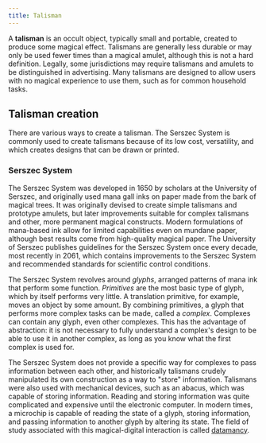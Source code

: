 ```yaml
---
title: Talisman
---
```

A **talisman** is an occult object, typically small and portable,
created to produce some magical effect. Talismans are generally less
durable or may only be used fewer times than a magical amulet, although
this is not a hard definition. Legally, some jurisdictions may require
talismans and amulets to be distinguished in advertising. Many talismans
are designed to allow users with no magical experience to use them, such
as for common household tasks.

## Talisman creation

There are various ways to create a talisman. The Serszec System is
commonly used to create talismans because of its low cost, versatility,
and which creates designs that can be drawn or printed.

### Serszec System

The Serszec System was developed in 1650 by scholars at the University
of Serszec, and originally used mana gall inks on paper made from the
bark of magical trees. It was originally devised to create simple
talismans and prototype amulets, but later improvements suitable for
complex talismans and other, more permanent magical constructs. Modern
formulations of mana-based ink allow for limited capabilities even on
mundane paper, although best results come from high-quality magical
paper. The University of Serszec publishes guidelines for the Serszec
System once every decade, most recently in 2061, which contains
improvements to the Serszec System and recommended standards for
scientific control conditions.

The Serszec System revolves around *glyphs*, arranged patterns of mana
ink that perform some function. *Primitives* are the most basic type of
glyph, which by itself performs very little. A translation primitive,
for example, moves an object by some amount. By combining primitives, a
glyph that performs more complex tasks can be made, called a *complex*.
Complexes can contain any glyph, even other complexes. This has the
advantage of abstraction: it is not necessary to fully understand a
complex's design to be able to use it in another complex, as long as you
know what the first complex is used for.

The Serszec System does not provide a specific way for complexes to pass
information between each other, and historically talismans crudely
manipulated its own construction as a way to "store" information.
Talismans were also used with mechanical devices, such as an abacus,
which was capable of storing information. Reading and storing
information was quite complicated and expensive until the electronic
computer. In modern times, a microchip is capable of reading the state
of a glyph, storing information, and passing information to another
glyph by altering its state. The field of study associated with this
magical-digital interaction is called [datamancy](datamancy "wikilink").